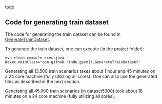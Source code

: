 todo


## Code for generating train dataset

The code for generating the train dataset can be found in [GenerateTrainDataset](src/main/java/com/github/rinde/gpem17/GenerateTrainDataset.java).

To generate the train dataset, one can execute (in the project folder):

```shell
mvn clean compile exec:java -Dexec.mainClass="com.github.rinde.gpem17.GenerateTrainDataset"
```

Generating all 13.500 train scenarios takes about 1 hour and 45 minutes on a 24 core machine (fully utilizing all cores). One can also use the generated files as described in the next section.


Generating all 45.000 train scenarios (in dataset5000) took about 18 minutes on a 24 core machine (fully utilizing all cores).